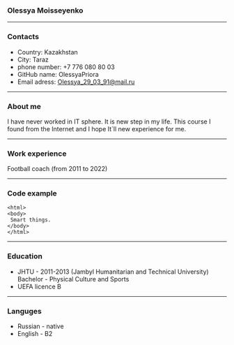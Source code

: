 ### Olessya Moisseyenko
*****
### Contacts
* Country: Kazakhstan
* City: Taraz
* phone number: +7 776 080 80 03
* GitHub name: OlessyaPriora
* Email adress: Olessya_29_03_91@mail.ru 

-----------


### About me

I have never worked in IT sphere. It is new step in my life. This course I found from the Internet and I hope It`ll new experience for me.

-----------------

### Work experience

Football coach (from 2011 to 2022)

--------------


### Code example

```
<html>
<body>
 Smart things.  
</body>
</html>   
 ```
 
 -------------
 
### Education
* JHTU - 2011-2013 (Jambyl Humanitarian and Technical University)  
  Bachelor - Physical Culture and Sports
* UEFA licence B

-------------

### Languges

* Russian - native
* English - B2
